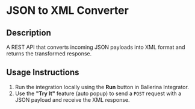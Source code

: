 # JSON to XML Converter

## Description
A REST API that converts incoming JSON payloads into XML format and returns the transformed response.

## Usage Instructions
1. Run the integration locally using the **Run** button in Ballerina Integrator.
2. Use the **"Try It"** feature (auto popup) to send a `POST` request with a JSON payload and receive the XML response.
